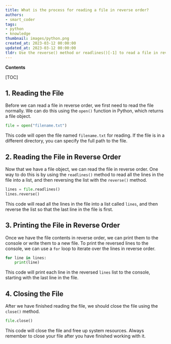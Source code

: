 ```yaml
---
title: What is the process for reading a file in reverse order?
authors:
- smart_coder
tags:
- python
- knowledge
thumbnail: images/python.png
created_at: 2023-03-12 00:00:00
updated_at: 2023-03-12 00:00:00
tldr: Use the reverse() method or readlines()[-1] to read a file in reverse order in Python.
---
```


**Contents**

[TOC]

## 1. Reading the File

Before we can read a file in reverse order, we first need to read the file normally. We can do this using the `open()` function in Python, which returns a file object.

```python
file = open("filename.txt")
```

This code will open the file named `filename.txt` for reading. If the file is in a different directory, you can specify the full path to the file.

## 2. Reading the File in Reverse Order

Now that we have a file object, we can read the file in reverse order. One way to do this is by using the `readlines()` method to read all the lines in the file into a list, and then reversing the list with the `reverse()` method.

```python
lines = file.readlines()
lines.reverse()
```

This code will read all the lines in the file into a list called `lines`, and then reverse the list so that the last line in the file is first.

## 3. Printing the File in Reverse Order

Once we have the file contents in reverse order, we can print them to the console or write them to a new file. To print the reversed lines to the console, we can use a `for` loop to iterate over the lines in reverse order.

```python
for line in lines:
    print(line)
```

This code will print each line in the reversed `lines` list to the console, starting with the last line in the file.

## 4. Closing the File

After we have finished reading the file, we should close the file using the `close()` method.

```python
file.close()
```

This code will close the file and free up system resources. Always remember to close your file after you have finished working with it.
